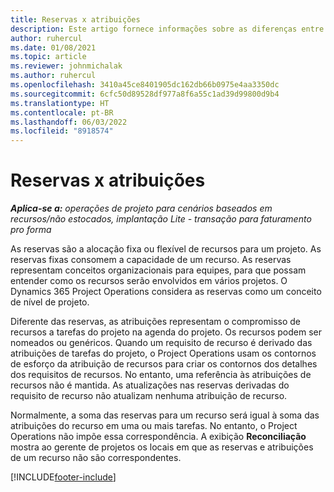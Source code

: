 ```yaml
---
title: Reservas x atribuições
description: Este artigo fornece informações sobre as diferenças entre reservas de recursos e atribuições de recursos.
author: ruhercul
ms.date: 01/08/2021
ms.topic: article
ms.reviewer: johnmichalak
ms.author: ruhercul
ms.openlocfilehash: 3410a45ce8401905dc162db66b0975e4aa3350dc
ms.sourcegitcommit: 6cfc50d89528df977a8f6a55c1ad39d99800d9b4
ms.translationtype: HT
ms.contentlocale: pt-BR
ms.lasthandoff: 06/03/2022
ms.locfileid: "8918574"
---
```

# <a name="bookings-vs-assignments"></a>Reservas x atribuições

_**Aplica-se a:** operações de projeto para cenários baseados em recursos/não estocados, implantação Lite - transação para faturamento pro forma_

As reservas são a alocação fixa ou flexível de recursos para um projeto. As reservas fixas consomem a capacidade de um recurso. As reservas representam conceitos organizacionais para equipes, para que possam entender como os recursos serão envolvidos em vários projetos. O Dynamics 365 Project Operations considera as reservas como um conceito de nível de projeto. 

Diferente das reservas, as atribuições representam o compromisso de recursos a tarefas do projeto na agenda do projeto. Os recursos podem ser nomeados ou genéricos.  Quando um requisito de recurso é derivado das atribuições de tarefas do projeto, o Project Operations usam os contornos de esforço da atribuição de recursos para criar os contornos dos detalhes dos requisitos de recursos. No entanto, uma referência às atribuições de recursos não é mantida. As atualizações nas reservas derivadas do requisito de recurso não atualizam nenhuma atribuição de recurso.

Normalmente, a soma das reservas para um recurso será igual à soma das atribuições do recurso em uma ou mais tarefas. No entanto, o Project Operations não impõe essa correspondência. A exibição **Reconciliação** mostra ao gerente de projetos os locais em que as reservas e atribuições de um recurso não são correspondentes.




[!INCLUDE[footer-include](../includes/footer-banner.md)]